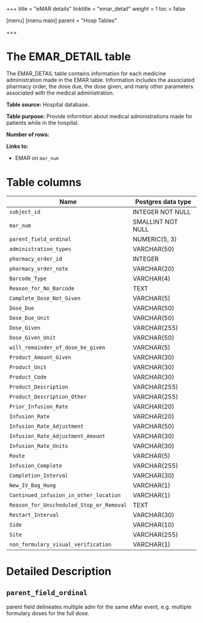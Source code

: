 +++
title = "eMAR details"
linktitle = "emar_detail"
weight = 1
toc = false

[menu]
  [menu.main]
    parent = "Hosp Tables"

+++

# The EMAR_DETAIL table

The EMAR_DETAIL table contains information for each medicine administration made in the EMAR table.
Information includes the associated pharmacy order, the dose due, the dose given, and many other parameters associated with the medical administration.

**Table source:** Hospital database.

**Table purpose:** Provide informtion about medical administrations made for patients while in the hospital.

**Number of rows:** 

**Links to:**

* EMAR on `mar_num`

<!--

# Important considerations

-->

# Table columns

Name | Postgres data type
---- | ----
`subject_id` | INTEGER NOT NULL
`mar_num` | SMALLINT NOT NULL
`parent_field_ordinal` | NUMERIC(5, 3)
`administration_types` | VARCHAR(50)
`pharmacy_order_id` | INTEGER
`pharmacy_order_note` | VARCHAR(20)
`Barcode_Type` | VARCHAR(4)
`Reason_for_No_Barcode` | TEXT
`Complete_Dose_Not_Given` | VARCHAR(5)
`Dose_Due` | VARCHAR(50)
`Dose_Due_Unit` | VARCHAR(50)
`Dose_Given` | VARCHAR(255)
`Dose_Given_Unit` | VARCHAR(50)
`will_remainder_of_dose_be_given` | VARCHAR(5)
`Product_Amount_Given` | VARCHAR(30)
`Product_Unit` | VARCHAR(30)
`Product_Code` | VARCHAR(30)
`Product_Description` | VARCHAR(255)
`Product_Description_Other` | VARCHAR(255)
`Prior_Infusion_Rate` | VARCHAR(20)
`Infusion_Rate` | VARCHAR(20)
`Infusion_Rate_Adjustment` | VARCHAR(50)
`Infusion_Rate_Adjustment_Amount` | VARCHAR(30)
`Infusion_Rate_Units` | VARCHAR(30)
`Route` | VARCHAR(5)
`Infusion_Complete` | VARCHAR(255)
`Completion_Interval` | VARCHAR(30)
`New_IV_Bag_Hung` | VARCHAR(1)
`Continued_infusion_in_other_location` | VARCHAR(1)
`Reason_for_Unscheduled_Stop_or_Removal` | TEXT
`Restart_Interval` | VARCHAR(30)
`Side` | VARCHAR(10)
`Site` | VARCHAR(255)
`non_formulary_visual_verification` | VARCHAR(1)

# Detailed Description

## `parent_field_ordinal`

parent field delineates multiple adm for the same eMar event, e.g. multiple formulary doses for the full dose.